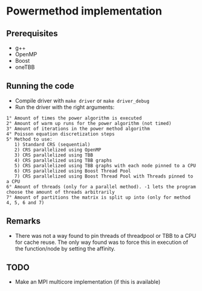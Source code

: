 # Powermethod implementation

## Prerequisites

* g++
* OpenMP
* Boost
* oneTBB 

## Running the code

* Compile driver with `make driver` or `make driver_debug`
* Run the driver with the right arguments:
```
1° Amount of times the power algorithm is executed
2° Amount of warm up runs for the power algorithm (not timed)
3° Amount of iterations in the power method algorithm
4° Poisson equation discretization steps
5° Method to use:
   1) Standard CRS (sequential)
   2) CRS parallelized using OpenMP
   3) CRS parallelized using TBB
   4) CRS parallelized using TBB graphs
   5) CRS parallelized using TBB graphs with each node pinned to a CPU
   6) CRS parallelized using Boost Thread Pool
   7) CRS parallelized using Boost Thread Pool with Threads pinned to a CPU
6° Amount of threads (only for a parallel method). -1 lets the program choose the amount of threads arbitrarily
7° Amount of partitions the matrix is split up into (only for method 4, 5, 6 and 7)
```

## Remarks
* There was not a way found to pin threads of threadpool or TBB to a CPU for cache reuse. The only way found was to force this in execution of the function/node by setting the affinity.

## TODO

* Make an MPI multicore implementation (if this is available)